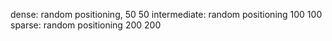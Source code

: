 dense: random positioning, 50 50
intermediate: random positioning 100 100
sparse: random positioning 200 200
